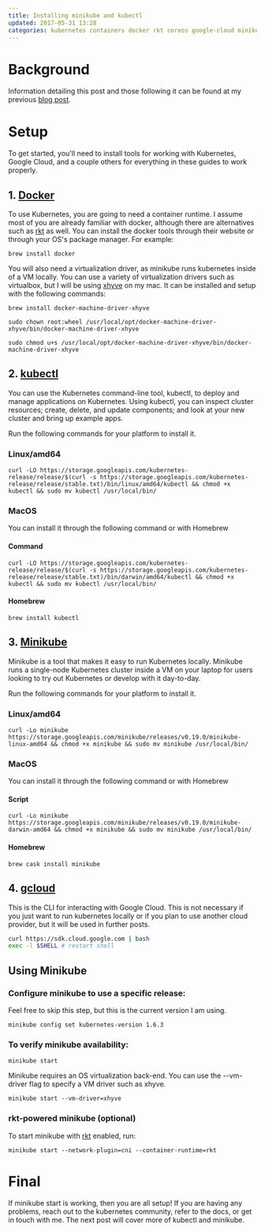 ```yaml
---
title: Installing minikube and kubectl
updated: 2017-05-31 13:28
categories: kubernetes containers docker rkt coreos google-cloud minikube kubectl
---
```


# Background
Information detailing this post and those following it can be found at my previous [blog post]({{page.previous.url}}).

# Setup
To get started, you'll need to install tools for working with Kubernetes, Google Cloud, and a couple others for everything in these guides to work properly.

## 1. [Docker](https://www.docker.com/community-edition)
To use Kubernetes, you are going to need a container runtime. I assume most of you are already familiar with docker, although there are alternatives such as [rkt](https://github.com/rkt/rkt) as well. You can install the docker tools through their website or through your OS's package manager. For example:

```
brew install docker
```

You will also need a virtualization driver, as minikube runs kubernetes inside of a VM locally. You can use a variety of virtualization drivers such as virtualbox, but I will be using [xhyve](https://github.com/mist64/xhyve) on my mac. It can be installed and setup with the following commands:
```
brew install docker-machine-driver-xhyve

sudo chown root:wheel /usr/local/opt/docker-machine-driver-xhyve/bin/docker-machine-driver-xhyve

sudo chmod u+s /usr/local/opt/docker-machine-driver-xhyve/bin/docker-machine-driver-xhyve
```

## 2. [kubectl](https://kubernetes.io/docs/tasks/tools/install-kubectl/)
You can use the Kubernetes command-line tool, kubectl, to deploy and manage applications on Kubernetes. Using kubectl, you can inspect cluster resources; create, delete, and update components; and look at your new cluster and bring up example apps.

Run the following commands for your platform to install it.

### Linux/amd64
```
curl -LO https://storage.googleapis.com/kubernetes-release/release/$(curl -s https://storage.googleapis.com/kubernetes-release/release/stable.txt)/bin/linux/amd64/kubectl && chmod +x kubectl && sudo mv kubectl /usr/local/bin/
```

### MacOS

You can install it through the following command or with Homebrew

#### Command
```
curl -LO https://storage.googleapis.com/kubernetes-release/release/$(curl -s https://storage.googleapis.com/kubernetes-release/release/stable.txt)/bin/darwin/amd64/kubectl && chmod +x kubectl && sudo mv kubectl /usr/local/bin/
```

#### Homebrew
```
brew install kubectl
```

## 3. [Minikube](https://github.com/kubernetes/minikube)
Minikube is a tool that makes it easy to run Kubernetes locally. Minikube runs a single-node Kubernetes cluster inside a VM on your laptop for users looking to try out Kubernetes or develop with it day-to-day.

Run the following commands for your platform to install it.

### Linux/amd64
```
curl -Lo minikube https://storage.googleapis.com/minikube/releases/v0.19.0/minikube-linux-amd64 && chmod +x minikube && sudo mv minikube /usr/local/bin/
```

### MacOS

You can install it through the following command or with Homebrew

#### Script
```
curl -Lo minikube https://storage.googleapis.com/minikube/releases/v0.19.0/minikube-darwin-amd64 && chmod +x minikube && sudo mv minikube /usr/local/bin/
```

#### Homebrew
```
brew cask install minikube
```

## 4. [gcloud](https://cloud.google.com/sdk/gcloud/)
This is the CLI for interacting with Google Cloud. This is not necessary if you just want to run kubernetes locally or if you plan to use another cloud provider, but it will be used in further posts.
```bash
curl https://sdk.cloud.google.com | bash
exec -l $SHELL # restart shell
```

## Using Minikube

### Configure minikube to use a specific release:
Feel free to skip this step, but this is the current version I am using.
```
minikube config set kubernetes-version 1.6.3
```

### To verify minikube availability:

```
minikube start
```

Minikube requires an OS virtualization back-end. You can use the --vm-driver flag to specify a VM driver such as xhyve.
```
minikube start --vm-driver=xhyve
```

### rkt-powered minikube (optional)
To start minikube with [rkt](https://github.com/rkt/rkt) enabled, run:
```
minikube start --network-plugin=cni --container-runtime=rkt
```

# Final
If minikube start is working, then you are all setup! If you are having any problems, reach out to the kubernetes community, refer to the docs, or get in touch with me. The next post will cover more of kubectl and minikube.
